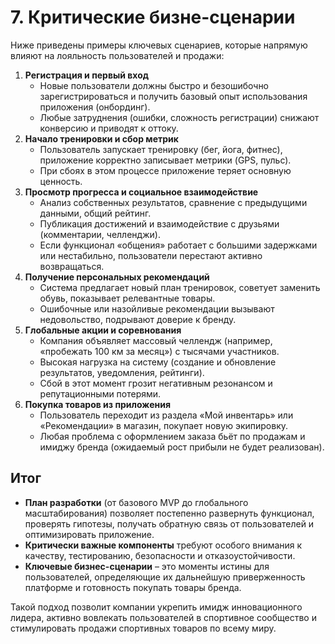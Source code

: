 # 7. Критические бизне-сценарии

Ниже приведены примеры ключевых сценариев, которые напрямую влияют на лояльность пользователей и продажи:

1. **Регистрация и первый вход**
   - Новые пользователи должны быстро и безошибочно зарегистрироваться и получить базовый опыт использования приложения (онбординг).
   - Любые затруднения (ошибки, сложность регистрации) снижают конверсию и приводят к оттоку.
2. **Начало тренировки и сбор метрик**
   - Пользователь запускает тренировку (бег, йога, фитнес), приложение корректно записывает метрики (GPS, пульс).
   - При сбоях в этом процессе приложение теряет основную ценность.
3. **Просмотр прогресса и социальное взаимодействие**
   - Анализ собственных результатов, сравнение с предыдущими данными, общий рейтинг.
   - Публикация достижений и взаимодействие с друзьями (комментарии, челленджи).
   - Если функционал «общения» работает с большими задержками или нестабильно, пользователи перестают активно возвращаться.
4. **Получение персональных рекомендаций**
   - Система предлагает новый план тренировок, советует заменить обувь, показывает релевантные товары.
   - Ошибочные или назойливые рекомендации вызывают недовольство, подрывают доверие к бренду.
5. **Глобальные акции и соревнования**
   - Компания объявляет массовый челлендж (например, «пробежать 100 км за месяц») с тысячами участников.
   - Высокая нагрузка на систему (создание и обновление результатов, уведомления, рейтинги).
   - Сбой в этот момент грозит негативным резонансом и репутационными потерями.
6. **Покупка товаров из приложения**
   - Пользователь переходит из раздела «Мой инвентарь» или «Рекомендации» в магазин, покупает новую экипировку.
   - Любая проблема с оформлением заказа бьёт по продажам и имиджу бренда (ожидаемый рост прибыли не будет реализован).

## Итог

- **План разработки** (от базового MVP до глобального масштабирования) позволяет постепенно развернуть функционал, проверять гипотезы, получать обратную связь от пользователей и оптимизировать приложение.
- **Критически важные компоненты** требуют особого внимания к качеству, тестированию, безопасности и отказоустойчивости.
- **Ключевые бизнес-сценарии** – это моменты истины для пользователей, определяющие их дальнейшую приверженность платформе и готовность покупать товары бренда.

Такой подход позволит компании укрепить имидж инновационного лидера, активно вовлекать пользователей в спортивное сообщество и стимулировать продажи спортивных товаров по всему миру.
